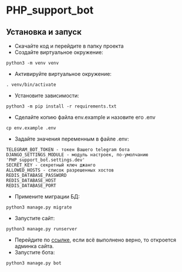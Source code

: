 # PHP_support_bot

## Установка и запуск
* Скачайте код и перейдите в папку проекта
* Создайте виртуальное окружение:
```commandline
python3 -m venv venv
```
* Активируйте виртуальное окружение:
```commandline
. venv/bin/activate
```
* Установите зависимости:
```
python3 -m pip install -r requirements.txt
```
* Сделайте копию файла env.example и назовите его .env
```
cp env.example .env
```
* Задайте значения переменным в файле .env:
```
TELEGRAM_BOT_TOKEN - токен Вашего telegram бота
DJANGO_SETTINGS_MODULE - модуль настроек, по-умолчанию 'PHP_support_bot.settings.dev'
SECRET_KEY - секретный ключ джанго
ALLOWED_HOSTS - список разрешенных хостов
REDIS_DATABASE_PASSWORD
REDIS_DATABASE_HOST
REDIS_DATABASE_PORT
```
* Примените миграции БД:
```commandline
python3 manage.py migrate
```
* Запустите сайт:
```commandline
python3 manage.py runserver
```
* Перейдите по [ссылке](http://127.0.0.1:8000/admin/), если всё выполнено верно, то откроется админка сайта.
* Запустите бота:
```commandline
python3 manage.py bot
```
